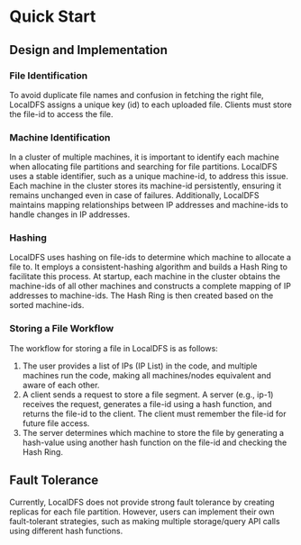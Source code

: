 # Quick Start

## Design and Implementation

### File Identification

To avoid duplicate file names and confusion in fetching the right file, LocalDFS assigns a unique key (id) to each uploaded file. Clients must store the file-id to access the file.

### Machine Identification

In a cluster of multiple machines, it is important to identify each machine when allocating file partitions and searching for file partitions. LocalDFS uses a stable identifier, such as a unique machine-id, to address this issue. Each machine in the cluster stores its machine-id persistently, ensuring it remains unchanged even in case of failures. Additionally, LocalDFS maintains mapping relationships between IP addresses and machine-ids to handle changes in IP addresses.

### Hashing

LocalDFS uses hashing on file-ids to determine which machine to allocate a file to. It employs a consistent-hashing algorithm and builds a Hash Ring to facilitate this process. At startup, each machine in the cluster obtains the machine-ids of all other machines and constructs a complete mapping of IP addresses to machine-ids. The Hash Ring is then created based on the sorted machine-ids.

### Storing a File Workflow

The workflow for storing a file in LocalDFS is as follows:

1. The user provides a list of IPs (IP List) in the code, and multiple machines run the code, making all machines/nodes equivalent and aware of each other.
2. A client sends a request to store a file segment. A server (e.g., ip-1) receives the request, generates a file-id using a hash function, and returns the file-id to the client. The client must remember the file-id for future file access.
3. The server determines which machine to store the file by generating a hash-value using another hash function on the file-id and checking the Hash Ring.

## Fault Tolerance

Currently, LocalDFS does not provide strong fault tolerance by creating replicas for each file partition. However, users can implement their own fault-tolerant strategies, such as making multiple storage/query API calls using different hash functions.
